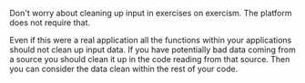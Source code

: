 Don't worry about cleaning up input in exercises on exercism. The platform does not require that.

Even if this were a real application all the functions within your applications should not clean up
input data. If you have potentially bad data coming from a source you should clean it up in the code reading
from that source. Then you can consider the data clean within the rest of your code.
